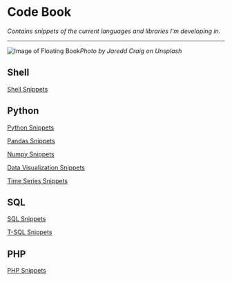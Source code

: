 # Code Book

*Contains snippets of the current languages and libraries I'm developing in.*
***


![Image of Floating Book](https://images.unsplash.com/photo-1532012197267-da84d127e765?ixlib=rb-1.2.1&ixid=eyJhcHBfaWQiOjEyMDd9&auto=format&fit=crop&w=2134&q=80)*Photo by Jaredd Craig on Unsplash*

## Shell
[Shell Snippets](Shell/shell_snippets.md)

## Python
[Python Snippets](Python/python_snippets.md)

[Pandas Snippets](Python/pandas_snippets.md)

[Numpy Snippets](Python/numpy_snippets.md)

[Data Visualization Snippets](Python/data_visualization.md)

[Time Series Snippets](Python/time_series.md)

## SQL
[SQL Snippets](SQL/sql_snippets.md)

[T-SQL Snippets](SQL/tsql_snippets.md)

## PHP
[PHP Snippets](PHP/php_snippets.md)